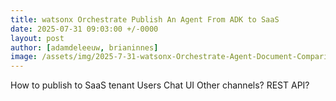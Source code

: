 ```yaml
---
title: watsonx Orchestrate Publish An Agent From ADK to SaaS
date: 2025-07-31 09:03:00 +/-0000
layout: post
author: [adamdeleeuw, brianinnes]
image: /assets/img/2025-7-31-watsonx-Orchestrate-Agent-Document-Comparison/watsonxassistant_lifecycle_1x1_16x9.jpeg
---
```


How to publish to SaaS tenant
Users
Chat UI
Other channels?
REST API?
